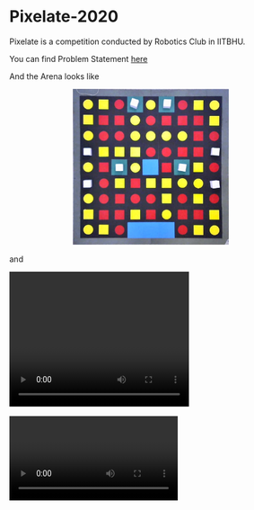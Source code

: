 # Pixelate-2020

Pixelate is a competition conducted by Robotics Club in IITBHU.

You can find Problem Statement [here](Problem_Statement.pdf)

And the Arena looks like

<div align="center">
    <img src="assets/mainArena.jpg" width="55%">
</div>

and 

<video width="320" height="240" controls>
    <source src="assets/clip.mp4" type="video/mp4">
</video>

![alt](assets/clip.mp4)
